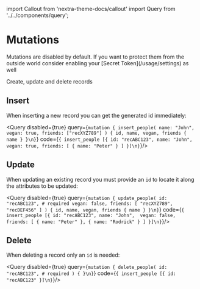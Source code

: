 import Callout from 'nextra-theme-docs/callout'
import Query from '../../components/query';

# Mutations

<Callout emoji="️❗️">
  Mutations are disabled by default. If you want to protect them from the outside world consider enabling your [Secret Token](/usage/settings) as well
</Callout>

Create, update and delete records

## Insert

When inserting a new record you can get the generated id immediately:

<Query disabled={true} query={`mutation {
insert_people(
  name: "John", 
  vegan: true,
  friends: ["recXYZ789"]
) {
  id, name, vegan,
  friends { name }
}\n}`} code={`{
insert_people [{
  id: "recABC123",
  name: "John", 
  vegan: true,
  friends: [
    { name: "Peter" }
  ]
}]\n}`}/>

## Update

When updating an existing record you must provide an `id` to locate it along the attributes to be updated:

<Query disabled={true} query={`mutation {
update_people(
  id: "recABC123", # required
  vegan: false,
  friends: [
    "recXYZ789", "recDEF456"
  ]
) {
  id, name, vegan,
  friends { name }
}\n}`} code={`{
insert_people [{
  id: "recABC123",
  name: "John", 
  vegan: false,
  friends: [
    { name: "Peter" },
    { name: "Rodrick" }
  ]
}]\n}`}/>

## Delete

When deleting a record only an `id` is needed:

<Query disabled={true} query={`mutation {
delete_people(
  id: "recABC123", # required
) { }\n}`} code={`{
insert_people [{
  id: "recABC123"
}]\n}`}/>
